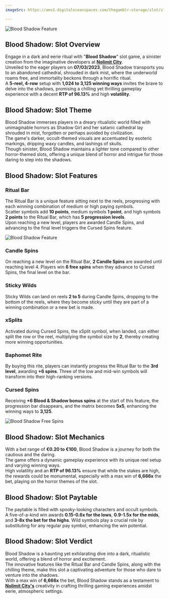 ```yaml
---
imageSrc: https://ams3.digitaloceanspaces.com/thegamblr-storage/slot/slot-images/blood-shadow-nolimit-city-review/preview.webp

---
```


![Blood Shadow Feature](https://ams3.digitaloceanspaces.com/thegamblr-storage/slot/slot-images/blood-shadow-nolimit-city-review/game-feature.webp)

## Blood Shadow: Slot Overview
Engage in a dark and eerie ritual with "**Blood Shadow**" slot game, a sinister creation from the imaginative developers at [**Nolimit City**](https://thegamblr.com/game-developers/nolimit-city).  
Unveiled to the eager players on **07/03/2023**, Blood Shadow transports you to an abandoned cathedral, shrouded in dark mist, where the underworld roams free, and immortality beckons through a horrific ritual.  
A **5-reel, 4-row** setup with **1,024 to 3,125 winning ways** invites the brave to delve into the shadows, promising a chilling yet thrilling gameplay experience with a decent **RTP of 96.13%** and high **volatility**.

## Blood Shadow: Slot Theme
Blood Shadow immerses players in a dreary ritualistic world filled with unimaginable horrors as Shadow Girl and her satanic cathedral lay shrouded in mist, forgotten or perhaps avoided by civilization.  
The game's darker, occult-themed visuals are accentuated by esoteric markings, dripping waxy candles, and lashings of skulls.  
Though sinister, Blood Shadow maintains a lighter tone compared to other horror-themed slots, offering a unique blend of horror and intrigue for those daring to step into the shadows.

## Blood Shadow: Slot Features

### Ritual Bar
The Ritual Bar is a unique feature sitting next to the reels, progressing with each winning combination of medium or high paying symbols.  
Scatter symbols add **10 points**, medium symbols **1 point**, and high symbols **2 points** to the Ritual Bar, which has **5 progression levels**.  
Upon reaching a new level, players are awarded Candle Spins, and advancing to the final level triggers the Cursed Spins feature.

![Blood Shadow Feature](https://ams3.digitaloceanspaces.com/thegamblr-storage/slot/slot-images/blood-shadow-nolimit-city-review/game-feature.webp)

### Candle Spins
On reaching a new level on the Ritual Bar, **2 Candle Spins** are awarded until reaching level 4. Players win **6 free spins** when they advance to Cursed Spins, the final level on the bar.

### Sticky Wilds
Sticky Wilds can land on reels **2 to 5** during Candle Spins, dropping to the bottom of the reels, where they become sticky until they are part of a winning combination or a new bet is made.

### xSplits
Activated during Cursed Spins, the xSplit symbol, when landed, can either split the row or the reel, multiplying the symbol size by **2**, thereby creating more winning opportunities.

### Baphomet Rite
By buying this rite, players can instantly progress the Ritual Bar to the **3rd level**, awarding **+6 spins**. Three of the low and mid-win symbols will transform into their high-ranking versions.

### Cursed Spins
Receiving **+6 Blood & Shadow bonus spins** at the start of this feature, the progression bar disappears, and the matrix becomes **5x5**, enhancing the winning ways to **3,125**.

![Blood Shadow Free Spins](https://ams3.digitaloceanspaces.com/thegamblr-storage/slot/slot-images/blood-shadow-nolimit-city-review/free-spins.webp)

## Blood Shadow: Slot Mechanics
With a bet range of **€0.20 to €100**, Blood Shadow is a journey for both the cautious and the daring.  
The game offers a dynamic gameplay experience with its unique reel setup and varying winning ways.  
High volatility and an **RTP of 96.13%** ensure that while the stakes are high, the rewards could be monumental, especially with a max win of **6,666x** the bet, playing on the horror themes of the slot.

## Blood Shadow: Slot Paytable
The paytable is filled with spooky-looking characters and occult symbols.  
A five-of-a-kind win awards **0.15-0.6x for the lows**, **0.9-1.5x for the mids**, and **3-8x the bet for the highs**. Wild symbols play a crucial role by substituting for any regular pay symbol, enhancing the win potential.

## Blood Shadow: Slot Verdict
Blood Shadow is a haunting yet exhilarating dive into a dark, ritualistic world, offering a blend of horror and excitement.  
The innovative features like the Ritual Bar and Candle Spins, along with the chilling theme, make this slot a captivating adventure for those who dare to venture into the shadows.  
With a max win of **6,666x** the bet, Blood Shadow stands as a testament to [**Nolimit City's**](https://thegamblr.com/game-developers/nolimit-city) creativity in crafting thrilling gaming experiences amidst eerie, atmospheric settings.
